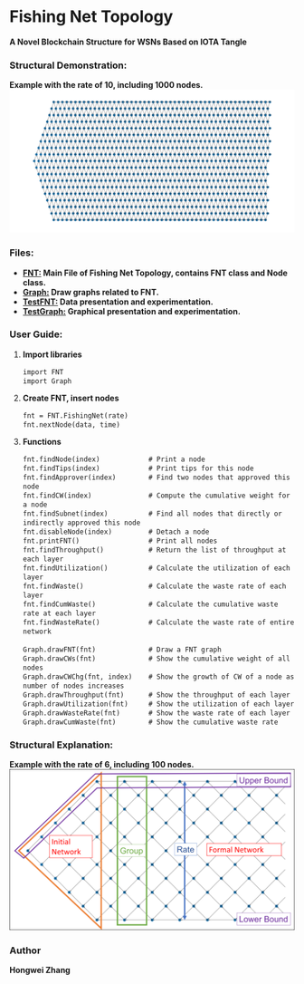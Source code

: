 # Fishing Net Topology
**A Novel Blockchain Structure for WSNs Based on IOTA Tangle**

### Structural Demonstration:
**Example with the rate of 10, including 1000 nodes.**
![FNT Structure Display](image/FNT_Structure.png)

### Files:
- **[FNT:](FNT.py) Main File of Fishing Net Topology, contains FNT class and Node class.**
- **[Graph:](Graph.py) Draw graphs related to FNT.**
- **[TestFNT:](TestFNT.ipynb) Data presentation and experimentation.**
- **[TestGraph:](TestGraph.ipynb) Graphical presentation and experimentation.**

### User Guide:
1. **Import libraries**
    ~~~
   import FNT
   import Graph
    ~~~
2. **Create FNT, insert nodes**
    ~~~
   fnt = FNT.FishingNet(rate)
   fnt.nextNode(data, time)
    ~~~
3. **Functions**
    ~~~
   fnt.findNode(index)            # Print a node
   fnt.findTips(index)            # Print tips for this node
   fnt.findApprover(index)        # Find two nodes that approved this node
   fnt.findCW(index)              # Compute the cumulative weight for a node
   fnt.findSubnet(index)          # Find all nodes that directly or indirectly approved this node
   fnt.disableNode(index)         # Detach a node
   fnt.printFNT()                 # Print all nodes
   fnt.findThroughput()           # Return the list of throughput at each layer
   fnt.findUtilization()          # Calculate the utilization of each layer
   fnt.findWaste()                # Calculate the waste rate of each layer
   fnt.findCumWaste()             # Calculate the cumulative waste rate at each layer
   fnt.findWasteRate()            # Calculate the waste rate of entire network
   
   Graph.drawFNT(fnt)             # Draw a FNT graph
   Graph.drawCWs(fnt)             # Show the cumulative weight of all nodes
   Graph.drawCWChg(fnt, index)    # Show the growth of CW of a node as number of nodes increases
   Graph.drawThroughput(fnt)      # Show the throughput of each layer
   Graph.drawUtilization(fnt)     # Show the utilization of each layer
   Graph.drawWasteRate(fnt)       # Show the waste rate of each layer
   Graph.drawCumWaste(fnt)        # Show the cumulative waste rate
    ~~~

### Structural Explanation:
**Example with the rate of 6, including 100 nodes.**
![FNT Structure Explain](image/Explain.png)

### Author
**Hongwei Zhang**
